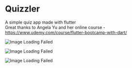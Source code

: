 # Quizzler
A simple quiz app made with flutter  
Great thanks to Angela Yu and her online course - https://www.udemy.com/course/flutter-bootcamp-with-dart/

![Image Loading Failed](https://ibb.co/KXrzC83)  

![Image Loading Failed](https://ibb.co/b7sCWK5)  

![Image Loading Failed](https://ibb.co/Kbg9sDM)
